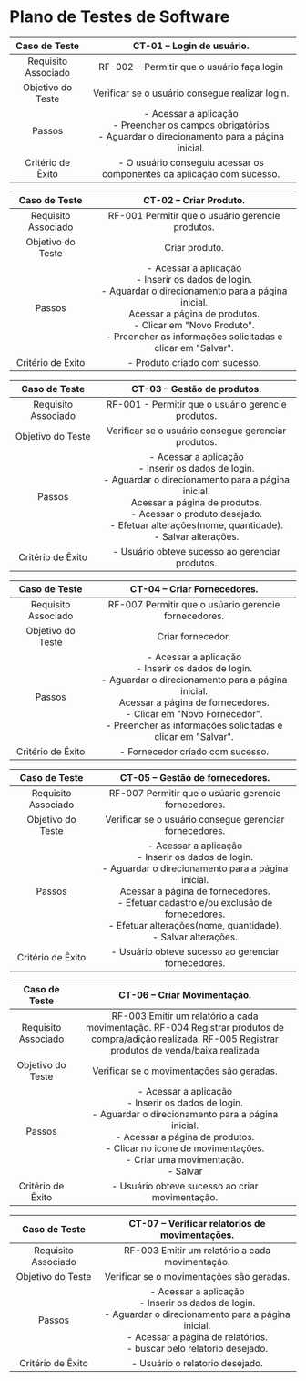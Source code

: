# Plano de Testes de Software


| **Caso de Teste** 	| **CT-01 – Login de usuário.** 	|
|:---:	|:---:	|
|	Requisito Associado 	| RF-002 -  Permitir que o usuário faça login  |
| Objetivo do Teste 	| Verificar se o usuário consegue realizar login. |
| Passos 	| - Acessar a aplicação <br> - Preencher os campos obrigatórios <br> - Aguardar o direcionamento para a página inicial. 
|Critério de Êxito | - O usuário conseguiu acessar os componentes da aplicação com sucesso. |

| **Caso de Teste** 	| **CT-02 – Criar Produto.** 	|
|:---:	|:---:	|
|	Requisito Associado 	| RF-001	 Permitir que o usuário gerencie produtos. |
| Objetivo do Teste 	| Criar produto. |
| Passos 	| - Acessar a aplicação <br> - Inserir os dados de login. <br> - Aguardar o direcionamento para a página inicial. <br> Acessar a página de produtos. <br> - Clicar em "Novo Produto". <br> - Preencher as informações solicitadas e clicar em "Salvar". |
|Critério de Êxito | -  Produto criado com sucesso. |


| **Caso de Teste** 	| **CT-03 – Gestão de produtos.** 	|
|:---:	|:---:	|
|	Requisito Associado 	| RF-001	- Permitir que o usuário gerencie produtos. |
| Objetivo do Teste 	| Verificar se o usuário consegue gerenciar produtos. |
| Passos 	| - Acessar a aplicação <br> - Inserir os dados de login. <br> - Aguardar o direcionamento para a página inicial. <br> Acessar a página de produtos. <br> - Acessar o produto desejado. <br> - Efetuar alterações(nome, quantidade). <br> - Salvar alterações.|
|Critério de Êxito | - Usuário obteve sucesso ao gerenciar produtos. |


| **Caso de Teste** 	| **CT-04 – Criar Fornecedores.** 	|
|:---:	|:---:	|
|	Requisito Associado 	| RF-007 Permitir que o usúario gerencie fornecedores. |
| Objetivo do Teste 	| Criar fornecedor. |
| Passos 	| - Acessar a aplicação <br> - Inserir os dados de login. <br> - Aguardar o direcionamento para a página inicial. <br> Acessar a página de fornecedores. <br> - Clicar em "Novo Fornecedor". <br> - Preencher as informações solicitadas e clicar em "Salvar". |
|Critério de Êxito | -  Fornecedor criado com sucesso. |


| **Caso de Teste** 	| **CT-05 – Gestão de fornecedores.** 	|
|:---:	|:---:	|
|	Requisito Associado 	| RF-007	Permitir que o usúario gerencie fornecedores. |
| Objetivo do Teste 	| Verificar se o usuário consegue gerenciar fornecedores. |
| Passos 	| - Acessar a aplicação <br> - Inserir os dados de login. <br> - Aguardar o direcionamento para a página inicial. <br> Acessar a página de fornecedores. <br> - Efetuar cadastro e/ou exclusão de fornecedores. <br> - Efetuar alterações(nome, quantidade). <br> - Salvar alterações.|
|Critério de Êxito | - Usuário obteve sucesso ao gerenciar fornecedores. |

| **Caso de Teste** 	| **CT-06 – Criar Movimentação.** 	|
|:---:	|:---:	|
|	Requisito Associado 	| RF-003	Emitir um relatório a cada movimentação. RF-004 Registrar produtos de compra/adição realizada. RF-005 Registrar produtos de venda/baixa realizada |
| Objetivo do Teste 	| Verificar se o movimentações são geradas. |
| Passos 	| - Acessar a aplicação <br> - Inserir os dados de login. <br> - Aguardar o direcionamento para a página inicial. <br> - Acessar a página de produtos. <br> - Clicar no icone de movimentações. <br> - Criar uma movimentação. <br> - Salvar|
|Critério de Êxito | - Usuário obteve sucesso ao criar movimentação. |

| **Caso de Teste** 	| **CT-07 – Verificar relatorios de movimentações.** 	|
|:---:	|:---:	|
|	Requisito Associado 	| RF-003	Emitir um relatório a cada movimentação. |
| Objetivo do Teste 	| Verificar se o movimentações são geradas. |
| Passos 	| - Acessar a aplicação <br> - Inserir os dados de login. <br> - Aguardar o direcionamento para a página inicial. <br> - Acessar a página de relatórios. <br> - buscar pelo relatorio desejado.|
|Critério de Êxito | - Usuário o relatorio desejado. |




